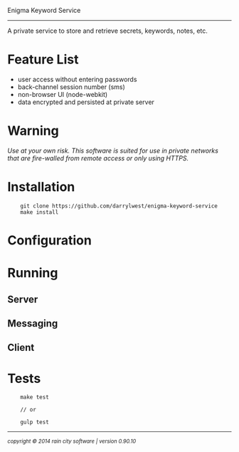 Enigma Keyword Service
- - -

A private service to store and retrieve secrets, keywords, notes, etc.

# Feature List

* user access without entering passwords
* back-channel session number (sms)
* non-browser UI (node-webkit)
* data encrypted and persisted at private server

# Warning

*Use at your own risk.  This software is suited for use in private networks that are fire-walled from remote access or only using HTTPS.*

# Installation

~~~
	git clone https://github.com/darrylwest/enigma-keyword-service
    make install
~~~

# Configuration


# Running

## Server
## Messaging
## Client

# Tests

~~~
	make test
    
    // or
    
    gulp test
~~~

- - -
<p><small><em>copyright © 2014 rain city software | version 0.90.10</em></small></p>
